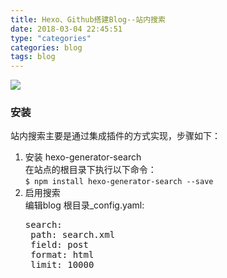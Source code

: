 ```yaml
---
title: Hexo、Github搭建Blog--站内搜索
date: 2018-03-04 22:45:51
type: "categories"
categories: blog
tags: blog
---
```


![](img/index-page-img/blog.jpg)

<!-- more -->


### 安装
站内搜索主要是通过集成插件的方式实现，步骤如下：		
1. 安装 hexo-generator-search		
	在站点的根目录下执行以下命令：		
`$ npm install hexo-generator-search --save`	
2.	启用搜索		
	编辑blog 根目录_config.yaml:	
	<pre class=“prettyprint”>
	search:
	 path: search.xml
	 field: post
	 format: html
	 limit: 10000
	</pre>